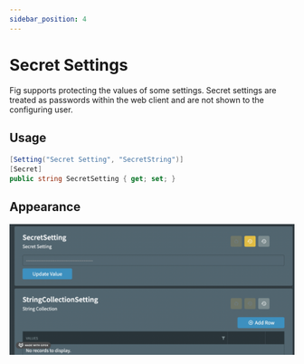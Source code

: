 ```yaml
---
sidebar_position: 4
---
```


# Secret Settings

Fig supports protecting the values of some settings. Secret settings are treated as passwords within the web client and are not shown to the configuring user.

## Usage

```csharp
[Setting("Secret Setting", "SecretString")]
[Secret]
public string SecretSetting { get; set; }
```

## Appearance

![secret-settings](../../../static/img/secret-settings.png)

